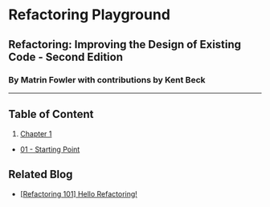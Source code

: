 # Refactoring Playground
## Refactoring: Improving the Design of Existing Code - Second Edition
### By Matrin Fowler with contributions by Kent Beck
___
## Table of Content
1. [Chapter 1](https://github.com/weisurya/refactoring-playground/tree/master/ch1)
- [01 - Starting Point](https://github.com/weisurya/refactoring-playground/tree/master/ch1/01_starting_point)

## Related Blog
- [[Refactoring 101] Hello Refactoring!](https://medium.com/@wei.surya/refactoring-101-hello-refactoring-833bcc258fa1)